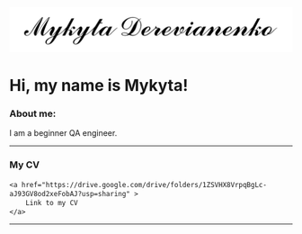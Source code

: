 [![Header](https://github.com/MykytaDerevianenko/MykytaDerevianenko/blob/main/assets/Name.png)](https://github.com/MykytaDerevianenko/MykytaDerevianenko)

# Hi, my name is Mykyta!

### About me:

I am a beginner QA engineer.

---
<div>
	<h3>
		My CV
	</h3>
	
	<a href="https://drive.google.com/drive/folders/1ZSVHX8VrpqBgLc-aJ93GV8od2xeFobAJ?usp=sharing" >
		Link to my CV
	</a>
</div>

---


